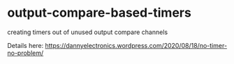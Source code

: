 # output-compare-based-timers
creating timers out of unused output compare channels

Details here: https://dannyelectronics.wordpress.com/2020/08/18/no-timer-no-problem/
